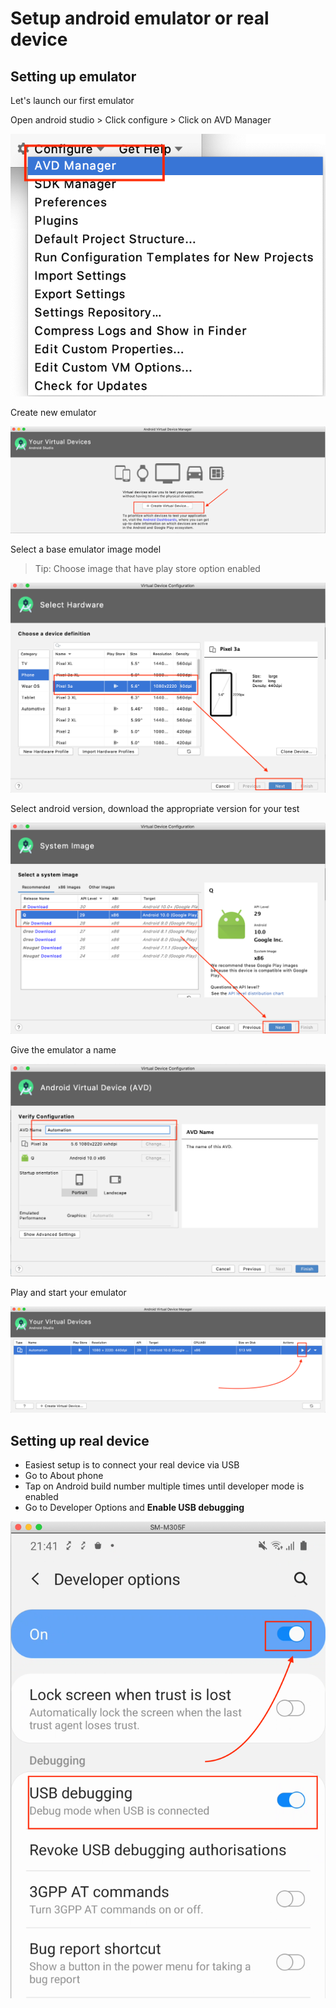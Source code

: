 # Setup android emulator or real device

## Setting up emulator

Let's launch our first emulator

Open android studio > Click configure > Click on AVD Manager

![Open AVD manager](images/1-avd-manager.png)

Create new emulator

![Create new emulator](images/2-create-virtual-device.png)

Select a base emulator image model

> Tip: Choose image that have play store option enabled

![Select emulator base model](images/3-select-device-image.png)

Select android version, download the appropriate version for your test

![Select android version](images/4-select-android-image.png)

Give the emulator a name

![Name the emulator](images/5-enter-name.png)

Play and start your emulator

![Start emulator](images/6-start-emulator.png)

## Setting up real device

- Easiest setup is to connect your real device via USB
- Go to About phone
- Tap on Android build number multiple times until developer mode is enabled
- Go to Developer Options and **Enable USB debugging**

![Android USB Debugging](images/android-developer-options-usb-debugging.png)
